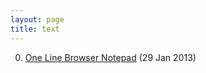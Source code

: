 ```yaml
---
layout: page
title: text
---
```


0. [One Line Browser Notepad](/bookmark/2013/01/29/browser-scratch.html) (29 Jan 2013) 
